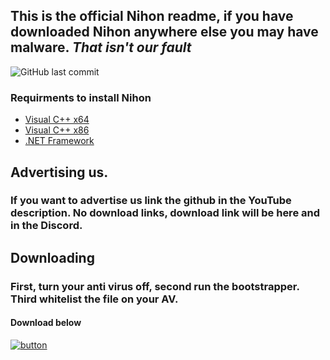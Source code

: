 ## This is the **official Nihon readme**, if you have downloaded Nihon anywhere else you may have malware. *That isn't our fault*

![GitHub last commit](https://img.shields.io/github/last-commit/boomermc/nihon-executor?style=for-the-badge)

### **Requirments to install Nihon**

* [Visual C++ x64](https://aka.ms/vs/16/release/vc_redist.x64.exe)
* [Visual C++ x86](https://aka.ms/vs/16/release/vc_redist.x86.exe)
* [.NET Framework](https://dotnet.microsoft.com/download/dotnet-framework/thank-you/net48-web-installer)



## Advertising us.

### If you want to advertise us link the github in the YouTube description. No download links, download link will be here and in the Discord. 




## Downloading

### First, turn your anti virus off, second run the bootstrapper. Third whitelist the file on your AV.
#### Download below [](https://duckduckgo.com/?q=down%20arrow%20icon%20small&iax=images&ia=images&iai=https://www.clipartkey.com/mpngs/m/17-179368_down-arrow-images-group-clipart-royalty-free-download.png&t=newext&atb=v255-1)

[![button](https://cdn.discordapp.com/attachments/811025745916329984/812145123223142402/Nihon_Transparent.png)](https://github.com/boomermc/Nihon-executor/releases/download/1.0/Nihon_Bootstrapper.exe)
